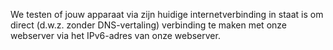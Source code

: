 We testen of jouw apparaat via zijn huidige internetverbinding in staat is om direct (d.w.z. zonder DNS-vertaling) verbinding te maken met onze webserver via het IPv6-adres van onze webserver.
